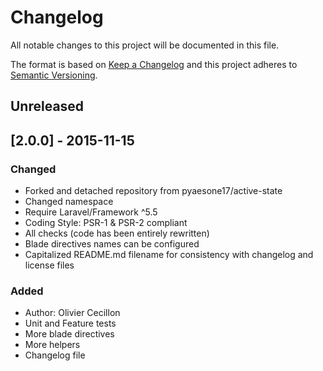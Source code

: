 # Changelog
All notable changes to this project will be documented in this file.

The format is based on [Keep a Changelog](http://keepachangelog.com/en/1.0.0/)
and this project adheres to [Semantic Versioning](http://semver.org/spec/v2.0.0.html).

## Unreleased

## [2.0.0] - 2015-11-15

### Changed
- Forked and detached repository from pyaesone17/active-state
- Changed namespace
- Require Laravel/Framework ^5.5
- Coding Style: PSR-1 & PSR-2 compliant
- All checks (code has been entirely rewritten)
- Blade directives names can be configured
- Capitalized README.md filename for consistency with changelog and license files

### Added
- Author: Olivier Cecillon
- Unit and Feature tests
- More blade directives
- More helpers
- Changelog file
